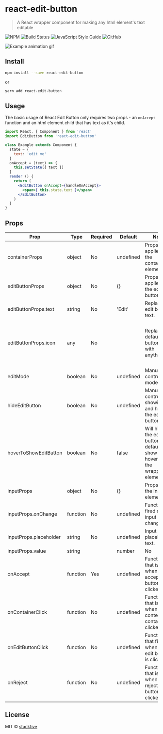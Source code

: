 # react-edit-button

> A React wrapper component for making any html element&#x27;s text editable

[![NPM](https://img.shields.io/npm/v/react-edit-button.svg)](https://www.npmjs.com/package/react-edit-button) 
[![Build Status](https://travis-ci.com/alioguzhan/react-editext.svg?branch=master)](https://travis-ci.com/alioguzhan/react-editext) 
[![JavaScript Style Guide](https://img.shields.io/badge/code_style-standard-brightgreen.svg)](https://standardjs.com) 
[![GitHub](https://img.shields.io/github/license/mashape/apistatus.svg)](https://opensource.org/licenses/MIT) 

![Example animation gif](http://stackfive.io/react-edit-button-example.gif)

## Install

```bash
npm install --save react-edit-button
```
or
```bash
yarn add react-edit-button
```

## Usage
The basic usage of React Edit Button only requires two props - an `onAccept` function and an html element child that has text as it's child.

```jsx
import React, { Component } from 'react'
import EditButton from 'react-edit-button'

class Example extends Component {
  state = {
    text: 'edit me'
  }
  onAccept = (text) => {
    this.setState({ text })
  }
  render () {
    return (
      <EditButton onAccept={handleOnAccept}>
        <span>{ this.state.text }</span>
      </EditButton>
    )
  }
}
```

## Props
| Prop | Type | Required | Default | Note
|---|---|---|---|---|
| containerProps | object | No | undefined | Props applied to the container <div> element.
| editButtonProps | object | No | {} | Props applied to the edit button.
| editButtonProps.text | string | No | 'Edit' | Replace the edit button text.
| editButtonProps.icon | any | No | <svg> | Replace the default edit button icon with anything.
| editMode | boolean | No | undefined | Manually control edit mode.
| hideEditButton | boolean | No | undefined | Manually control showing and hiding the edit button. 
| hoverToShowEditButton | boolean | No | false | Will hide the edit button by default and show it on hover of the wrapped element.
| inputProps | object | No | {} | Props for the input element.
| inputProps.onChange | function | No | undefined | Function fired on input change.
| inputProps.placeholder | string | No | undefined | Input placeholder text.
| inputProps.value | string || number | No | undefined | Value shown in the input (can be different than displayed text in wrapped elelent)
| onAccept | function | Yes | undefined | Function that is fired when the accept button is clicked.
| onContainerClick | function | No | undefined | Function that is fired when the content container is clicked.
| onEditButtonClick | function | No | undefined | Function that fires when the edit button is clicked.
| onReject | function | No | undefined | Function that is fired when the reject button is clicked.

## License

MIT © [stackfive](https://github.com/stackfive)
